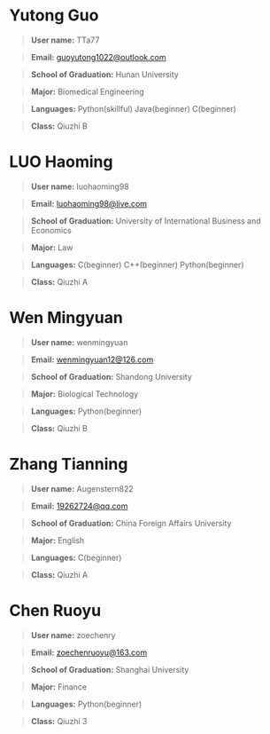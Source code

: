 # **Yutong Guo**
> **User name:** TTa77

> **Email:** guoyutong1022@outlook.com

> **School of Graduation:** Hunan University

> **Major:** Biomedical Engineering

> **Languages:** Python(skillful) Java(beginner) C(beginner)

> **Class:** Qiuzhi B

# **LUO Haoming**
> **User name:** luohaoming98

> **Email:** luohaoming98@live.com

> **School of Graduation:** University of International Business and Economics

> **Major:** Law

> **Languages:** C(beginner) C++(beginner) Python(beginner)

> **Class:** Qiuzhi A

# **Wen Mingyuan**
> **User name:** wenmingyuan

> **Email:** wenmingyuan12@126.com

> **School of Graduation:** Shandong University

> **Major:** Biological Technology

> **Languages:** Python(beginner)

> **Class:** Qiuzhi B

# **Zhang Tianning**
> **User name:** Augenstern822

> **Email:** 19262724@qq.com

> **School of Graduation:** China Foreign Affairs University

> **Major:** English

> **Languages:** C(beginner)

> **Class:** Qiuzhi A

# **Chen Ruoyu**
> **User name:** zoechenry

> **Email:** zoechenruoyu@163.com

> **School of Graduation:** Shanghai University 

> **Major:** Finance

> **Languages:** Python(beginner)

> **Class:** Qiuzhi 3
